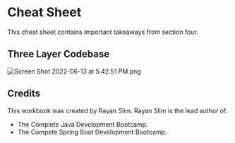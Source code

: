 # Cheat Sheet

This cheat sheet contains important takeaways from section four.

## Three Layer Codebase
![Screen Shot 2022-06-13 at 5.42.51 PM.png](https://firebasestorage.googleapis.com/v0/b/learnthepart-75aed.appspot.com/o/images%2F0a997c52-2780-433a-a18c-0ddd4d286883?alt=media&token=6574e7be-1454-47c7-83e7-92182972de99)

## Credits
This workbook was created by Rayan Slim. Rayan Slim is the lead author of:
- The Complete Java Development Bootcamp.
- The Compete Spring Boot Development Bootcamp.
